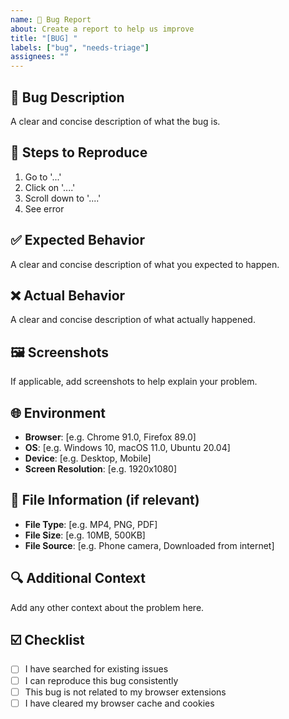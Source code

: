 ```yaml
---
name: 🐛 Bug Report
about: Create a report to help us improve
title: "[BUG] "
labels: ["bug", "needs-triage"]
assignees: ""
---
```


## 🐛 Bug Description

A clear and concise description of what the bug is.

## 🔄 Steps to Reproduce

1. Go to '...'
2. Click on '....'
3. Scroll down to '....'
4. See error

## ✅ Expected Behavior

A clear and concise description of what you expected to happen.

## ❌ Actual Behavior

A clear and concise description of what actually happened.

## 🖼️ Screenshots

If applicable, add screenshots to help explain your problem.

## 🌐 Environment

- **Browser**: [e.g. Chrome 91.0, Firefox 89.0]
- **OS**: [e.g. Windows 10, macOS 11.0, Ubuntu 20.04]
- **Device**: [e.g. Desktop, Mobile]
- **Screen Resolution**: [e.g. 1920x1080]

## 📁 File Information (if relevant)

- **File Type**: [e.g. MP4, PNG, PDF]
- **File Size**: [e.g. 10MB, 500KB]
- **File Source**: [e.g. Phone camera, Downloaded from internet]

## 🔍 Additional Context

Add any other context about the problem here.

## ☑️ Checklist

- [ ] I have searched for existing issues
- [ ] I can reproduce this bug consistently
- [ ] This bug is not related to my browser extensions
- [ ] I have cleared my browser cache and cookies
